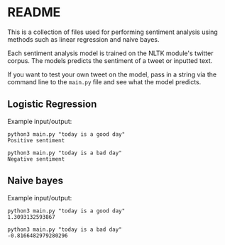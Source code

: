 # README

This is a collection of files used for performing sentiment analysis using methods such as linear regression and naive bayes.

Each sentiment analysis model is trained on the NLTK module's twitter corpus.
The models predicts the sentiment of a tweet or inputted text.

If you want to test your own tweet on the model, pass in a string via the command line to the `main.py` file and see what the model predicts.

## Logistic Regression

Example input/output:

```
python3 main.py "today is a good day"
Positive sentiment
```

```
python3 main.py "today is a bad day"
Negative sentiment
```

## Naive bayes

Example input/output:

```
python3 main.py "today is a good day"
1.3093132593867
```

```
python3 main.py "today is a bad day"
-0.8166482979280296
```
